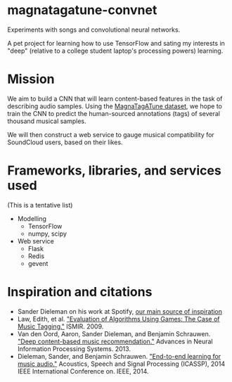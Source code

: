 # magnatagatune-convnet
Experiments with songs and convolutional neural networks.

A pet project for learning how to use TensorFlow and sating my interests in "deep" (relative to a college student laptop's processing powers) learning.

# Mission

We aim to build a CNN that will learn content-based features in the task of describing audio samples. Using the [MagnaTagATune dataset](http://mirg.city.ac.uk/codeapps/the-magnatagatune-dataset), we hope to train the CNN to predict the human-sourced annotations (tags) of several thousand musical samples.

We will then construct a web service to gauge musical compatibility for SoundCloud users, based on their likes.

# Frameworks, libraries, and services used

(This is a tentative list)

- Modelling
  - TensorFlow
  - numpy, scipy
- Web service
  - Flask
  - Redis
  - gevent

# Inspiration and citations

- Sander Dieleman on his work at Spotify, [our main source of inspiration](http://benanne.github.io/2014/08/05/spotify-cnns.html)
- Law, Edith, et al. ["Evaluation of Algorithms Using Games: The Case of Music Tagging."](http://ismir2009.ismir.net/proceedings/OS5-5.pdf) ISMIR. 2009.
- Van den Oord, Aaron, Sander Dieleman, and Benjamin Schrauwen. ["Deep content-based music recommendation."](http://papers.nips.cc/paper/5004-deep-content-based-music-recommendation.pdf) Advances in Neural Information Processing Systems. 2013.
- Dieleman, Sander, and Benjamin Schrauwen. ["End-to-end learning for music audio."](https://dl.dropboxusercontent.com/u/19706734/paper_pt.pdf) Acoustics, Speech and Signal Processing (ICASSP), 2014 IEEE International Conference on. IEEE, 2014.
